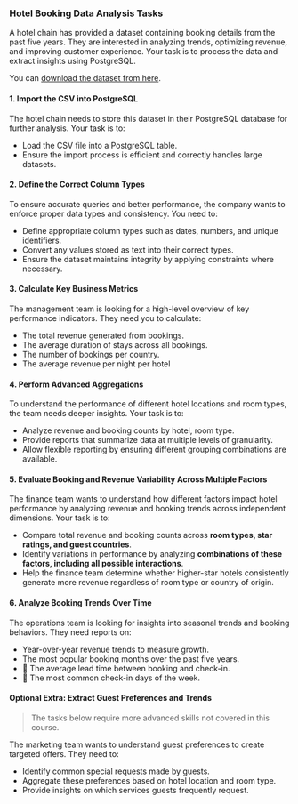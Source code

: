 ### **Hotel Booking Data Analysis Tasks**

A hotel chain has provided a dataset containing booking details from the past five years. They are interested in analyzing trends, optimizing revenue, and improving customer experience. Your task is to process the data and extract insights using PostgreSQL.

You can [download the dataset from here](https://raw.githubusercontent.com/szelpe/booking-app-demo/refs/heads/master/data-generator/hotel_bookings.csv).

#### **1. Import the CSV into PostgreSQL**

The hotel chain needs to store this dataset in their PostgreSQL database for further analysis. Your task is to:
- Load the CSV file into a PostgreSQL table.
- Ensure the import process is efficient and correctly handles large datasets.

#### **2. Define the Correct Column Types**

To ensure accurate queries and better performance, the company wants to enforce proper data types and consistency. You need to:
- Define appropriate column types such as dates, numbers, and unique identifiers.
- Convert any values stored as text into their correct types.
- Ensure the dataset maintains integrity by applying constraints where necessary.

#### **3. Calculate Key Business Metrics**

The management team is looking for a high-level overview of key performance indicators. They need you to calculate:

- The total revenue generated from bookings.
- The average duration of stays across all bookings.
- The number of bookings per country.
- The average revenue per night per hotel

#### **4. Perform Advanced Aggregations**

To understand the performance of different hotel locations and room types, the team needs deeper insights. Your task is to:

- Analyze revenue and booking counts by hotel, room type.
- Provide reports that summarize data at multiple levels of granularity.
- Allow flexible reporting by ensuring different grouping combinations are available.

#### **5. Evaluate Booking and Revenue Variability Across Multiple Factors**

The finance team wants to understand how different factors impact hotel performance by analyzing revenue and booking trends across independent dimensions. Your task is to:

- Compare total revenue and booking counts across **room types, star ratings, and guest countries**.
- Identify variations in performance by analyzing **combinations of these factors, including all possible interactions**.
- Help the finance team determine whether higher-star hotels consistently generate more revenue regardless of room type or country of origin.

#### **6. Analyze Booking Trends Over Time**

The operations team is looking for insights into seasonal trends and booking behaviors. They need reports on:

- Year-over-year revenue trends to measure growth.
- The most popular booking months over the past five years.
- 💪 The average lead time between booking and check-in.
- 💪 The most common check-in days of the week.


#### **Optional Extra: Extract Guest Preferences and Trends**

> The tasks below require more advanced skills not covered in this course.

The marketing team wants to understand guest preferences to create targeted offers. They need to:

- Identify common special requests made by guests.
- Aggregate these preferences based on hotel location and room type.
- Provide insights on which services guests frequently request.
